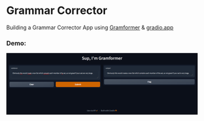  # Grammar Corrector
 
 Building a Grammar Corrector App using [Gramformer](https://github.com/PrithivirajDamodaran/Gramformer) & [gradio.app](https://gradio.app/)
 
 ### Demo:
 
 <img src="https://github.com/jrreda/AI-projects/blob/main/Grammar%20Corrector/demo.png">